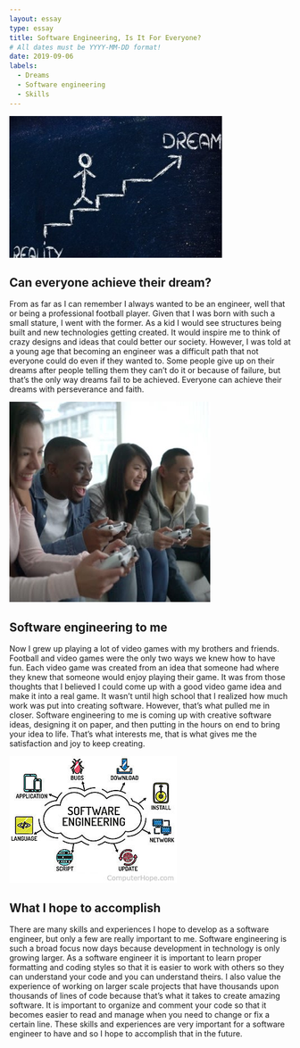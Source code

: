 ```yaml
---
layout: essay
type: essay
title: Software Engineering, Is It For Everyone?
# All dates must be YYYY-MM-DD format!
date: 2019-09-06
labels:
  - Dreams
  - Software engineering
  - Skills
---
```


<img class="ui medium left floated image" src="../images/dreams.jpg">

## Can everyone achieve their dream?

From as far as I can remember I always wanted to be an engineer, well that or being a professional football player. Given that I was born with such a small stature, I went with the former. As a kid I would see structures being built and new technologies getting created. It would inspire me to think of crazy designs and ideas that could better our society. However, I was told at a young age that becoming an engineer was a difficult path that not everyone could do even if they wanted to. Some people give up on their dreams after people telling them they can’t do it or because of failure, but that’s the only way dreams fail to be achieved. Everyone can achieve their dreams with perseverance and faith.

<img class="ui tiny left floated image" src="../images/gaming.jpg">

## Software engineering to me

Now I grew up playing a lot of video games with my brothers and friends. Football and video games were the only two ways we knew how to have fun. Each video game was created from an idea that someone had where they knew that someone would enjoy playing their game. It was from those thoughts that I believed I could come up with a good video game idea and make it into a real game. It wasn’t until high school that I realized how much work was put into creating software. However, that’s what pulled me in closer. Software engineering to me is coming up with creative software ideas, designing it on paper, and then putting in the hours on end to bring your idea to life. That’s what interests me, that is what gives me the satisfaction and joy to keep creating.

<img class="ui medium left floated image" src="../images/software_eng.jpg">

## What I hope to accomplish

There are many skills and experiences I hope to develop as a software engineer, but only a few are really important to me. Software engineering is such a broad focus now days because development in technology is only growing larger. As a software engineer it is important to learn proper formatting and coding styles so that it is easier to work with others so they can understand your code and you can understand theirs. I also value the experience of working on larger scale projects that have thousands upon thousands of lines of code because that’s what it takes to create amazing software. It is important to organize and comment your code so that it becomes easier to read and manage when you need to change or fix a certain line. These skills and experiences are very important for a software engineer to have and so I hope to accomplish that in the future.

